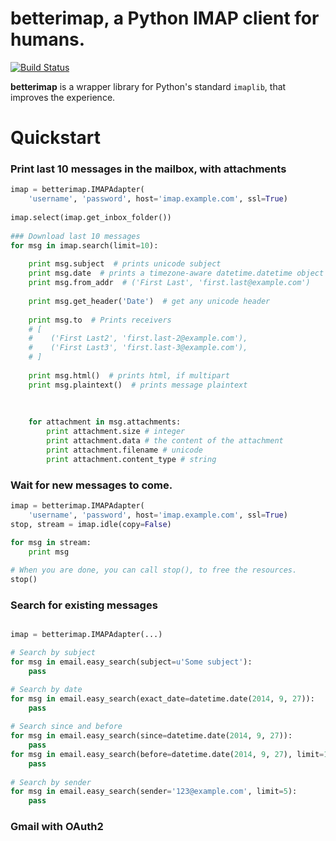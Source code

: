 # betterimap, a Python IMAP client for humans.

[![Build Status](https://travis-ci.org/ikatson/betterimap.svg?branch=master)](https://travis-ci.org/ikatson/betterimap)

**betterimap** is a wrapper library for Python's standard ```imaplib```, that
improves the experience.

# Quickstart

### Print last 10 messages in the mailbox, with attachments

```python
imap = betterimap.IMAPAdapter(
    'username', 'password', host='imap.example.com', ssl=True)
    
imap.select(imap.get_inbox_folder())
 
### Download last 10 messages
for msg in imap.search(limit=10):
    
    print msg.subject  # prints unicode subject
    print msg.date  # prints a timezone-aware datetime.datetime object
    print msg.from_addr  # ('First Last', 'first.last@example.com')
    
    print msg.get_header('Date')  # get any unicode header
    
    print msg.to  # Prints receivers
    # [
    #    ('First Last2', 'first.last-2@example.com'),
    #    ('First Last3', 'first.last-3@example.com'),
    # ]
    
    print msg.html()  # prints html, if multipart
    print msg.plaintext()  # prints message plaintext
    
    
              
    for attachment in msg.attachments:
        print attachment.size # integer
        print attachment.data # the content of the attachment
        print attachment.filename # unicode
        print attachment.content_type # string
```

### Wait for new messages to come.

```python
imap = betterimap.IMAPAdapter(
    'username', 'password', host='imap.example.com', ssl=True)
stop, stream = imap.idle(copy=False)
 
for msg in stream:
    print msg

# When you are done, you can call stop(), to free the resources.    
stop()
```

### Search for existing messages

```python

imap = betterimap.IMAPAdapter(...)

# Search by subject
for msg in email.easy_search(subject=u'Some subject'):
    pass

# Search by date 
for msg in email.easy_search(exact_date=datetime.date(2014, 9, 27)):
    pass
        
# Search since and before 
for msg in email.easy_search(since=datetime.date(2014, 9, 27)):
    pass
for msg in email.easy_search(before=datetime.date(2014, 9, 27), limit=10):
    pass            
    
# Search by sender
for msg in email.easy_search(sender='123@example.com', limit=5):
    pass    
```


### Gmail with OAuth2

```

